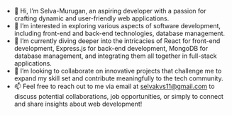 - 👋 Hi, I’m Selva-Murugan, an aspiring developer with a passion for crafting dynamic and user-friendly web applications.
- 👀 I’m interested in exploring various aspects of software development, including front-end and back-end technologies, database management.
- 🌱 I’m currently diving deeper into the intricacies of React for front-end development, Express.js for back-end development, MongoDB for database management, and integrating them all together in full-stack applications.
- 💞️ I’m looking to collaborate on innovative projects that challenge me to expand my skill set and contribute meaningfully to the tech community.
- 📫 Feel free to reach out to me via email at selvakvs11@gmail.com to discuss potential collaborations, job opportunities, or simply to connect and share insights about web development!
